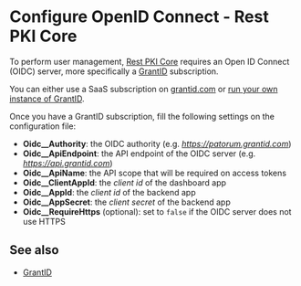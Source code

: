 ﻿# Configure OpenID Connect - Rest PKI Core

To perform user management, [Rest PKI Core](../index.md) requires an Open ID Connect (OIDC) server, more specifically a [GrantID](../../../grant-id/index.md) subscription.

You can either use a SaaS subscription on [grantid.com](https://grantid.com/) or [run your own instance of GrantID](../../../grant-id/on-premises/index.md).

Once you have a GrantID subscription, fill the following settings on the configuration file:

* **Oidc__Authority**: the OIDC authority (e.g. *https://patorum.grantid.com*)
* **Oidc__ApiEndpoint**: the API endpoint of the OIDC server (e.g. *https://api.grantid.com*)
* **Oidc__ApiName**: the API scope that will be required on access tokens
* **Oidc__ClientAppId**: the *client id* of the dashboard app
* **Oidc__AppId**: the *client id* of the backend app
* **Oidc__AppSecret**: the *client secret* of the backend app
* **Oidc__RequireHttps** (optional): set to `false` if the OIDC server does not use HTTPS

## See also

* [GrantID](../../../grant-id/index.md)
